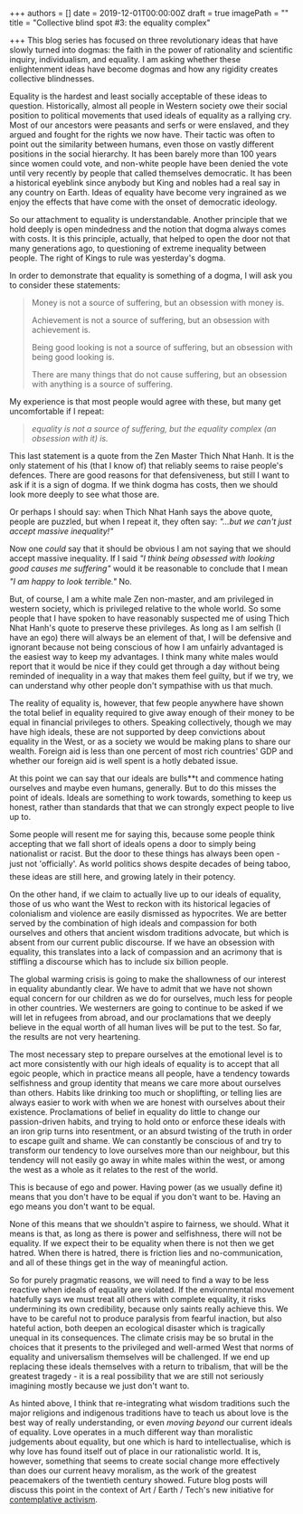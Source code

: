 +++
authors = []
date = 2019-12-01T00:00:00Z
draft = true
imagePath = ""
title = "Collective blind spot #3: the equality complex"

+++
This blog series has focused on three revolutionary ideas that have slowly turned into dogmas: the faith in the power of rationality and scientific inquiry, individualism, and equality. I am asking whether these enlightenment ideas have become dogmas and how any rigidity creates collective blindnesses.

Equality is the hardest and least socially acceptable of these ideas to question. Historically, almost all people in Western society owe their social position to political movements that used ideals of equality as a rallying cry. Most of our ancestors were peasants and serfs or were enslaved, and they argued and fought for the rights we now have. Their tactic was often to point out the similarity between humans, even those on vastly different positions in the social hierarchy. It has been barely more than 100 years since women could vote, and non-white people have been denied the vote until very recently by people that called themselves democratic. It has been a historical eyeblink since anybody but King and nobles had a real say in any country on Earth. Ideas of equality have become very ingrained as we enjoy the effects that have come with the onset of democratic ideology.

So our attachment to equality is understandable. Another principle that we hold deeply is open mindedness and the notion that dogma always comes with costs. It is this principle, actually, that helped to open the door not that many generations ago, to questioning of extreme inequality between people. The right of Kings to rule was yesterday's dogma.

In order to demonstrate that equality is something of a dogma, I will ask you to consider these statements:

> Money is not a source of suffering, but an obsession with money is.
>
> Achievement is not a source of suffering, but an obsession with achievement is.
>
> Being good looking is not a source of suffering, but an obsession with being good looking is.
>
> There are many things that do not cause suffering, but an obsession with anything is a source of suffering.

My experience is that most people would agree with these, but many get uncomfortable if I repeat:

> _equality is not a source of suffering, but the equality complex (an obsession with it) is._

This last statement is a quote from the Zen Master Thich Nhat Hanh. It is the only statement of his (that I know of) that reliably seems to raise people's defences. There are good reasons for that defensiveness, but still I want to ask if it is a sign of dogma. If we think dogma has costs, then we should look more deeply to see what those are.

Or perhaps I should say: when Thich Nhat Hanh says the above quote, people are puzzled, but when I repeat it, they often say: _"...but we can't just accept massive inequality!"_

Now one _could_ say that it should be obvious I am not saying that we should accept massive inequality. If I said _"I think being obsessed with looking good causes me suffering"_ would it be reasonable to conclude that I mean _"I am happy to look terrible."_ No.

But, of course, I am a white male Zen non-master, and am privileged in western society, which is privileged relative to the whole world. So some people that I have spoken to have reasonably suspected me of using Thich Nhat Hanh's quote to preserve these privileges. As long as I am selfish (I have an ego) there will always be an element of that, I will be defensive and ignorant because not being conscious of how I am unfairly advantaged is the easiest way to keep my advantages. I think many white males would report that it would be nice if they could get through a day without being reminded of inequality in a way that makes them feel guilty, but if we try, we can understand why other people don't sympathise with us that much.

The reality of equality is, however, that few people anywhere have shown the total belief in equality required to give away enough of their money to be equal in financial privileges to others. Speaking collectively, though we may have high ideals, these are not supported by deep convictions about equality in the West, or as a society we would be making plans to share our wealth. Foreign aid is less than one percent of most rich countries' GDP and whether our foreign aid is well spent is a hotly debated issue.

At this point we can say that our ideals are bulls**t and commence hating ourselves and maybe even humans, generally. But to do this misses the point of ideals. Ideals are something to work towards, something to keep us honest, rather than standards that that we can strongly expect people to live up to.

Some people will resent me for saying this, because some people think accepting that we fall short of ideals opens a door to simply being nationalist or racist. But the door to these things has always been open - just not 'officially'. As world politics shows despite decades of being taboo, these ideas are still here, and growing lately in their potency.

On the other hand, if we claim to actually live up to our ideals of equality, those of us who want the West to reckon with its historical legacies of colonialism and violence are easily dismissed as hypocrites. We are better served by the combination of high ideals and compassion for both ourselves and others that ancient wisdom traditions advocate, but which is absent from our current public discourse. If we have an obsession with equality, this translates into a lack of compassion and an acrimony that is stiffling a discourse which has to include six billion people.

The global warming crisis is going to make the shallowness of our interest in equality abundantly clear. We have to admit that we have not shown equal concern for our children as we do for ourselves, much less for people in other countries. We westerners are going to continue to be asked if we will let in refugees from abroad, and our proclamations that we deeply believe in the equal worth of all human lives will be put to the test. So far, the results are not very heartening.

The most necessary step to prepare ourselves at the emotional level is to act more consistently with our high ideals of equality is to accept that all egoic people, which in practice means all people, have a tendency towards selfishness and group identity that means we care more about ourselves than others. Habits like drinking too much or shoplifting, or telling lies are always easier to work with when we are honest with ourselves about their existence. Proclamations of belief in equality do little to change our passion-driven habits, and trying to hold onto or enforce these ideals with an iron grip turns into resentment, or an absurd twisting of the truth in order to escape guilt and shame. We can constantly be conscious of and try to transform our tendency to love ourselves more than our neighbour, but this tendency will not easily go away in white males within the west, or among the west as a whole as it relates to the rest of the world.

This is because of ego and power. Having power (as we usually define it) means that you don't have to be equal if you don't want to be. Having an ego means you don't want to be equal.

None of this means that we shouldn't aspire to fairness, we should. What it means is that, as long as there is power and selfishness, there will not be equality. If we expect their to be equality when there is not then we get hatred. When there is hatred, there is friction lies and no-communication, and all of these things get in the way of meaningful action.

So for purely pragmatic reasons, we will need to find a way to be less reactive when ideals of equality are violated. If the environmental movement hatefully says we must treat all others with complete equality, it risks undermining its own credibility, because only saints really achieve this. We have to be careful not to produce paralysis from fearful inaction, but also hateful action, both deepen an ecological disaster which is tragically unequal in its consequences. The climate crisis may be so brutal in the choices that it presents to the privileged and well-armed West that norms of equality and universalism themselves will be challenged. If we end up replacing these ideals themselves with a return to tribalism, that will be the greatest tragedy - it is a real possibility that we are still not seriously imagining mostly because we just don't want to.

As hinted above, I think that re-integrating what wisdom traditions such the major religions and indigenous traditions have to teach us about love is the best way of really understanding, or even _moving beyond_ our current ideals of equality. Love operates in a much different way than moralistic judgements about equality, but one which is hard to intellectualise, which is why love has found itself out of place in our rationalistic world. It is, however, something that seems to create social change more effectively than does our current heavy moralism, as the work of the greatest peacemakers of the twentieth century showed. Future blog posts will discuss this point in the context of Art / Earth / Tech's new initiative for [contemplative activism](http://artearthtech.com/2019/11/11/the-contemplative-activism-gathering/).